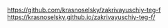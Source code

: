 https://github.com/krasnoselsky/zakrivayuschiy-teg-f
https://krasnoselsky.github.io/zakrivayuschiy-teg-f/
